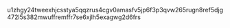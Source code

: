 u1zhgy24tweexhjcsstya5qqzrus4cgv0amasfv5jp6f3p3qvw265rugn8ref5djg472l5s382mwuffremffr7se6xjlh5exagwg2d6frs


